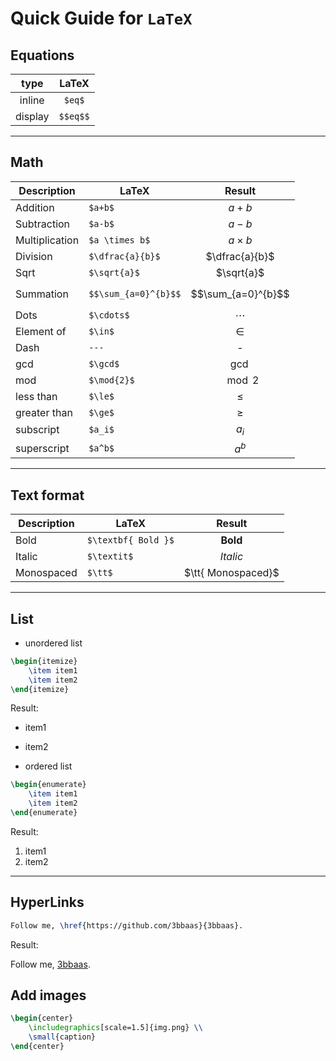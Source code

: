 # Quick Guide for ```LaTeX```

## Equations

|  type   |  LaTeX   |
|:-------:|:--------:|
| inline  |  `$eq$`  |
| display | `$$eq$$` |

---

## Math

| Description    | LaTeX                |       Result       |
|----------------|----------------------|:------------------:|
| Addition       | `$a+b$`              |       $a+b$        |
| Subtraction    | `$a-b$`              |       $a-b$        |
| Multiplication | `$a \times b$`       |    $a \times b$    |
| Division       | `$\dfrac{a}{b}$`     |   $\dfrac{a}{b}$   |
| Sqrt           | `$\sqrt{a}$`         |     $\sqrt{a}$     |
| Summation      | `$$\sum_{a=0}^{b}$$` | $$\sum_{a=0}^{b}$$ |
| Dots           | `$\cdots$`           |      $\cdots$      |
| Element of     | `$\in$`              |       $\in$        |
| Dash           | `---`                |         -          |
| gcd            | `$\gcd$`             |       $\gcd$       |
| mod            | `$\mod{2}$`          |     $\mod{2}$      |
| less than      | `$\le$`              |       $\le$        |
| greater than   | `$\ge$`              |       $\ge$        |
| subscript      | `$a_i$`              |       $a_i$        |
| superscript    | `$a^b$`              |       $a^b$        |

---

## Text format

| Description | LaTeX               |       Result        |
|-------------|---------------------|:-------------------:|
| Bold        | `$\textbf{ Bold }$` |  $\textbf{ Bold }$  |
| Italic      | `$\textit$`         | $\textit{ Italic }$ |
| Monospaced  | `$\tt$`             | $\tt{ Monospaced}$  |

---

## List

- unordered list

```latex
\begin{itemize}
    \item item1
    \item item2
\end{itemize}
```

Result:

- item1
- item2

- ordered list

```latex
\begin{enumerate}
    \item item1
    \item item2
\end{enumerate}
```

Result:

1. item1
2. item2

---

## HyperLinks

```latex
Follow me, \href{https://github.com/3bbaas}{3bbaas}.
``` 

Result:

Follow me, [3bbaas](https://github.com/3bbaas).

## Add images

```latex
\begin{center}
    \includegraphics[scale=1.5]{img.png} \\
    \small{caption}
\end{center}
```
